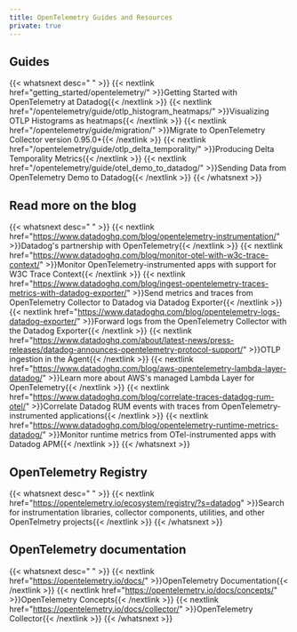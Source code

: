 ```yaml
---
title: OpenTelemetry Guides and Resources
private: true
---
```


## Guides



{{< whatsnext desc=" " >}}
{{< nextlink href="getting_started/opentelemetry/" >}}Getting Started with OpenTelemetry at Datadog{{< /nextlink >}}
{{< nextlink href="/opentelemetry/guide/otlp_histogram_heatmaps/" >}}Visualizing OTLP Histograms as heatmaps{{< /nextlink >}}
{{< nextlink href="/opentelemetry/guide/migration/" >}}Migrate to OpenTelemetry Collector version 0.95.0+{{< /nextlink >}}
{{< nextlink href="/opentelemetry/guide/otlp_delta_temporality/" >}}Producing Delta Temporality Metrics{{< /nextlink >}}
{{< nextlink href="/opentelemetry/guide/otel_demo_to_datadog/" >}}Sending Data from OpenTelemetry Demo to Datadog{{< /nextlink >}}
{{< /whatsnext >}}

## Read more on the blog

{{< whatsnext desc=" " >}}
{{< nextlink href="https://www.datadoghq.com/blog/opentelemetry-instrumentation/" >}}Datadog's partnership with OpenTelemetry{{< /nextlink >}}
{{< nextlink href="https://www.datadoghq.com/blog/monitor-otel-with-w3c-trace-context/" >}}Monitor OpenTelemetry-instrumented apps with support for W3C Trace Context{{< /nextlink >}}
{{< nextlink href="https://www.datadoghq.com/blog/ingest-opentelemetry-traces-metrics-with-datadog-exporter/" >}}Send metrics and traces from OpenTelemetry Collector to Datadog via Datadog Exporter{{< /nextlink >}}
{{< nextlink href="https://www.datadoghq.com/blog/opentelemetry-logs-datadog-exporter/" >}}Forward logs from the OpenTelemetry Collector with the Datadog Exporter{{< /nextlink >}}
{{< nextlink href="https://www.datadoghq.com/about/latest-news/press-releases/datadog-announces-opentelemetry-protocol-support/" >}}OTLP ingestion in the Agent{{< /nextlink >}}
{{< nextlink href="https://www.datadoghq.com/blog/aws-opentelemetry-lambda-layer-datadog/" >}}Learn more about AWS's managed Lambda Layer for OpenTelemetry{{< /nextlink >}}
{{< nextlink href="https://www.datadoghq.com/blog/correlate-traces-datadog-rum-otel/" >}}Correlate Datadog RUM events with traces from OpenTelemetry-instrumented applications{{< /nextlink >}}
{{< nextlink href="https://www.datadoghq.com/blog/opentelemetry-runtime-metrics-datadog/" >}}Monitor runtime metrics from OTel-instrumented apps with Datadog APM{{< /nextlink >}}
{{< /whatsnext >}}

## OpenTelemetry Registry

{{< whatsnext desc=" " >}}
{{< nextlink href="https://opentelemetry.io/ecosystem/registry/?s=datadog" >}}Search for instrumentation libraries, collector components, utilities, and other OpenTelmetry projects{{< /nextlink >}}
{{< /whatsnext >}}

## OpenTelemetry documentation

{{< whatsnext desc=" " >}}
{{< nextlink href="https://opentelemetry.io/docs/" >}}OpenTelemetry Documentation{{< /nextlink >}}
{{< nextlink href="https://opentelemetry.io/docs/concepts/" >}}OpenTelemetry Concepts{{< /nextlink >}}
{{< nextlink href="https://opentelemetry.io/docs/collector/" >}}OpenTelemetry Collector{{< /nextlink >}}
{{< /whatsnext >}}
